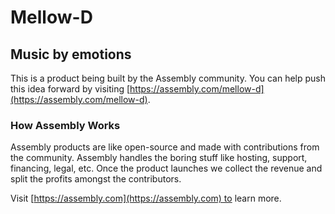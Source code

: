 # Mellow-D

## Music by emotions

This is a product being built by the Assembly community. You can help push this idea forward by visiting [https://assembly.com/mellow-d](https://assembly.com/mellow-d).

### How Assembly Works

Assembly products are like open-source and made with contributions from the community. Assembly handles the boring stuff like hosting, support, financing, legal, etc. Once the product launches we collect the revenue and split the profits amongst the contributors.

Visit [https://assembly.com](https://assembly.com) to learn more.
